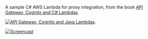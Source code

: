 A sample C# AWS Lambda for proxy integration, from the book [API Gateway, Cognito and C# Lambdas](https://www.amazon.com/Cloud-Guide-Gateway-Cognito-configuring-ebook/dp/B0837RYDQ7).

[![API Gateway, Cognito and Java Lambdas](https://www.cloud-guides.com/api-gateway-cognito-csharp-lambda-book.png)](https://www.amazon.com/Cloud-Guide-Gateway-Cognito-configuring-ebook/dp/B0837RYDQ7).

[![Screencast](https://www.cloud-guides.com/api-gateway-cognito-java-lambda.png)](https://youtu.be/EUzCJ4VuHZg)
